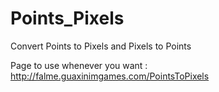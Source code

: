 # Points_Pixels
Convert Points to Pixels and Pixels to Points

Page to use whenever you want : http://falme.guaxinimgames.com/PointsToPixels
